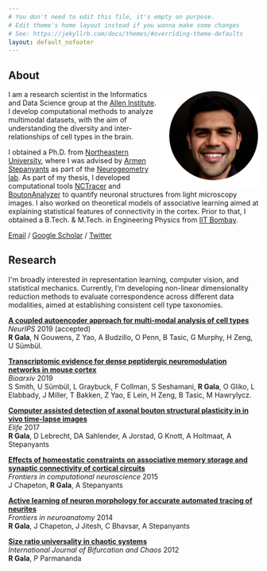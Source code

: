 ```yaml
---
# You don't need to edit this file, it's empty on purpose.
# Edit theme's home layout instead if you wanna make some changes
# See: https://jekyllrb.com/docs/themes/#overriding-theme-defaults
layout: default_nofooter
---
```


## About
<img align='right' height='200' width='200' src="./assets/Rohan.png"/>

I am a research scientist in the Informatics and Data Science group at the [Allen Institute](https://www.alleninstitute.org/). I develop computational methods to analyze multimodal datasets, with the aim of understanding the diversity and inter-relationships of cell types in the brain. 

I obtained a Ph.D. from [Northeastern University](http://www.northeastern.edu/), where I was advised by [Armen Stepanyants](https://scholar.google.com/citations?hl=en&user=l8csv_wAAAAJ&) as part of the [Neurogeometry lab](http://www.northeastern.edu/neurogeometry/). As part of my thesis, I developed computational tools [NCTracer](http://www.northeastern.edu/neurogeometry/resources/tools/) and [BoutonAnalyzer](https://github.com/neurogeometry/BoutonAnalyzer) to quantify neuronal structures from light microscopy images. I also worked on theoretical models of associative learning aimed at explaining statistical features of connectivity in the cortex. Prior to that, I obtained a B.Tech. & M.Tech. in Engineering Physics from [IIT Bombay](http://www.iitb.ac.in/). 

[Email](mailto:rhngl@protonmail.com) / [Google Scholar](https://scholar.google.com/citations?user=_TlezdMAAAAJ) / [Twitter](https://twitter.com/rhngla)

## Research 
I'm broadly interested in representation learning, computer vision, and statistical mechanics. Currently, I'm developing non-linear dimensionality reduction methods to evaluate correspondence across different data modalities, aimed at establishing consistent cell type taxonomies.

[**A coupled autoencoder approach for multi-modal analysis of cell types**](https://neurips.cc/Conferences/2019/AcceptedPapersInitial)<br>
_NeurIPS_ 2019 (accepted)<br>
**R Gala**, N Gouwens, Z Yao, A Budzillo, O Penn, B Tasic, G Murphy, H Zeng, U Sümbül.<br>

[**Transcriptomic evidence for dense peptidergic neuromodulation networks in mouse cortex**](https://www.biorxiv.org/content/early/2019/01/13/519694)<br>
_Bioarxiv_ 2019<br>
S Smith, U Sümbül, L Graybuck, F Collman, S Seshamani,
**R Gala**, O Gliko, L Elabbady, J Miller, T Bakken, Z Yao, E Lein,
H Zeng, B Tasic, M Hawrylycz.<br>

[**Computer assisted detection of axonal bouton structural plasticity in in vivo time-lapse images**](https://elifesciences.org/articles/29315)<br>
_Elife_ 2017<br>
**R Gala**, D Lebrecht, DA Sahlender, A Jorstad, G Knott, A Holtmaat, A Stepanyants<br>

[**Effects of homeostatic constraints on associative memory storage and synaptic connectivity of cortical circuits**](https://www.frontiersin.org/articles/10.3389/fncom.2015.00074/full)<br>
_Frontiers in computational neuroscience_ 2015<br>
J Chapeton, **R Gala**, A Stepanyants<br>

[**Active learning of neuron morphology for accurate automated tracing of neurites**](https://www.frontiersin.org/articles/10.3389/fnana.2014.00037/full)<br>
_Frontiers in neuroanatomy_ 2014<br>
**R Gala**, J Chapeton, J Jitesh, C Bhavsar, A Stepanyants<br>

[**Size ratio universality in chaotic systems**](https://www.worldscientific.com/doi/abs/10.1142/S0218127412500058)<br>
_International Journal of Bifurcation and Chaos_ 2012<br>
**R Gala**, P Parmananda<br>